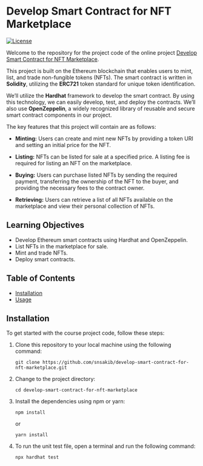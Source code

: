 # Develop Smart Contract for NFT Marketplace

[![License](https://img.shields.io/badge/license-MIT-blue.svg)](https://github.com/your-username/mastering-state-management/blob/main/LICENSE)

Welcome to the repository for the project code of the online project [Develop Smart Contract for NFT Marketplace](https://educat.tv/3HcT7Gu).

This project is built on the Ethereum blockchain that enables users to mint, list, and trade non-fungible tokens (NFTs). The smart contract is written in **Solidity**, utilizing the **ERC721** token standard for unique token identification.

We’ll utilize the **Hardhat** framework to develop the smart contract. By using this technology, we can easily develop, test, and deploy the contracts. We’ll also use **OpenZeppelin**, a widely recognized library of reusable and secure smart contract components in our project.

The key features that this project will contain are as follows:

- **Minting:** Users can create and mint new NFTs by providing a token URI and setting an initial price for the NFT.

- **Listing:** NFTs can be listed for sale at a specified price. A listing fee is required for listing an NFT on the marketplace.

- **Buying:** Users can purchase listed NFTs by sending the required payment, transferring the ownership of the NFT to the buyer, and providing the necessary fees to the contract owner.

- **Retrieving:** Users can retrieve a list of all NFTs available on the marketplace and view their personal collection of NFTs.

## Learning Objectives

- Develop Ethereum smart contracts using Hardhat and OpenZeppelin.
- List NFTs in the marketplace for sale.
- Mint and trade NFTs.
- Deploy smart contracts.

## Table of Contents

- [Installation](#installation)
- [Usage](#usage)

## Installation

To get started with the course project code, follow these steps:

1. Clone this repository to your local machine using the following command:

    ```shell
    git clone https://github.com/snsakib/develop-smart-contract-for-nft-marketplace.git
    ```

2. Change to the project directory:

    ```shell
    cd develop-smart-contract-for-nft-marketplace
    ```

3. Install the dependencies using npm or yarn:

    ```shell
    npm install
    ```
    or
    ```shell
    yarn install
    ```

4. To run the unit test file, open a terminal and run the following command:

    ```
    npx hardhat test
    ```